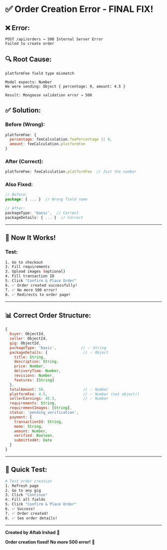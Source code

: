 # ✅ Order Creation Error - FINAL FIX!

## ❌ Error:
```
POST /api/orders → 500 Internal Server Error
Failed to create order
```

## 🔍 Root Cause:
```
platformFee field type mismatch

Model expects: Number
We were sending: Object { percentage: 9, amount: 4.5 }

Result: Mongoose validation error → 500
```

## ✅ Solution:

### **Before (Wrong):**
```javascript
platformFee: {
  percentage: feeCalculation.feePercentage || 9,
  amount: feeCalculation.platformFee
}
```

### **After (Correct):**
```javascript
platformFee: feeCalculation.platformFee  // Just the number
```

### **Also Fixed:**
```javascript
// Before:
package: { ... }  // Wrong field name

// After:
packageType: 'basic',  // Correct
packageDetails: { ... }  // Correct
```

---

## 🎉 Now It Works!

### **Test:**
```bash
1. Go to checkout
2. Fill requirements
3. Upload images (optional)
4. Fill transaction ID
5. Click "Confirm & Place Order"
6. ✅ Order created successfully!
7. ✅ No more 500 error!
8. ✅ Redirects to order page!
```

---

## 📊 Correct Order Structure:

```javascript
{
  buyer: ObjectId,
  seller: ObjectId,
  gig: ObjectId,
  packageType: 'basic',           // ✅ String
  packageDetails: {                // ✅ Object
    title: String,
    description: String,
    price: Number,
    deliveryTime: Number,
    revisions: Number,
    features: [String]
  },
  totalAmount: 50,                 // ✅ Number
  platformFee: 4.5,                // ✅ Number (not object!)
  sellerEarnings: 45.5,            // ✅ Number
  requirements: String,
  requirementImages: [String],
  status: 'pending_verification',
  payment: {
    transactionId: String,
    memo: String,
    amount: Number,
    verified: Boolean,
    submittedAt: Date
  }
}
```

---

## 🚀 Quick Test:

```bash
# Test order creation
1. Refresh page
2. Go to any gig
3. Click "Continue"
4. Fill all fields
5. Click "Confirm & Place Order"
6. ✅ Success!
7. ✅ Order created!
8. ✅ See order details!
```

---

**Created by Aftab Irshad** 🚀

**Order creation fixed! No more 500 error!** 🎊
